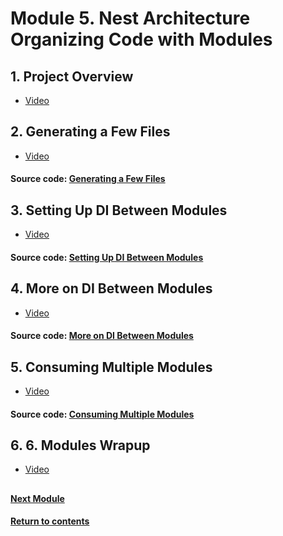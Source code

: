 # Module 5. Nest Architecture Organizing Code with Modules
## 1. Project Overview
- [Video](https://youtu.be/qG0cKIlQruw)

## 2. Generating a Few Files
- [Video](https://youtu.be/W0Jc2uHkgj8)

#### Source code: [Generating a Few Files](https://github.com/yaskutsWeb/nestJs-course/tree/master/source/module%205/2.%20Generating%20a%20Few%20Files/di)

## 3. Setting Up DI Between Modules
- [Video](https://youtu.be/N03sA4L13IY)
  
#### Source code: [Setting Up DI Between Modules](https://github.com/yaskutsWeb/nestJs-course/tree/master/source/module%205/3.%20Setting%20Up%20DI%20Between%20Modules/di)

## 4. More on DI Between Modules
- [Video](https://youtu.be/VmLng0-0_xo)

#### Source code: [More on DI Between Modules](https://github.com/yaskutsWeb/nestJs-course/tree/master/source/module%205/4.%20More%20on%20DI%20Between%20Modules/di)

## 5. Consuming Multiple Modules
- [Video](https://youtu.be/al-B8Nc66Lc)

#### Source code: [Consuming Multiple Modules](https://github.com/yaskutsWeb/nestJs-course/tree/master/source/module%205/5.%20Consuming%20Multiple%20Modules/di)

## 6. 6. Modules Wrapup
- [Video](https://youtu.be/HotZA6_7lFI)


##
#### [Next Module](https://github.com/yaskutsWeb/nestJs-course/blob/master/source/module%206/Module%206.md)
#### [Return to contents](https://github.com/yaskutsWeb/nestJs-course/tree/master)
##
